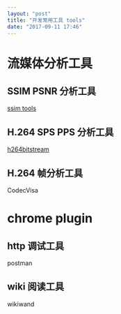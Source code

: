 ```yaml
---
layout: "post"
title: "开发常用工具 tools"
date: "2017-09-11 17:46"
---
```


# 流媒体分析工具

## SSIM PSNR 分析工具

[ssim tools](https://jusonqiu.github.io/2017/09/11/ssim-tools/)

## H.264 SPS PPS 分析工具

[h264bitstream](https://sourceforge.net/projects/h264bitstream/)

## H.264 帧分析工具

CodecVisa


# chrome plugin

## http 调试工具

postman

## wiki 阅读工具

wikiwand
